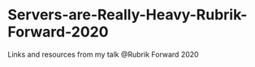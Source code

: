 # Servers-are-Really-Heavy-Rubrik-Forward-2020
Links and resources from my talk @Rubrik Forward 2020
